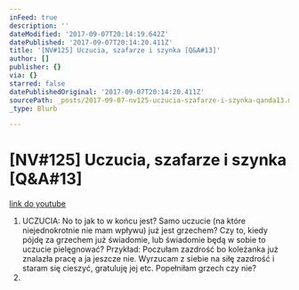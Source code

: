 ```yaml
---
inFeed: true
description: ''
dateModified: '2017-09-07T20:14:19.642Z'
datePublished: '2017-09-07T20:14:20.411Z'
title: '[NV#125] Uczucia, szafarze i szynka [Q&A#13]'
author: []
publisher: {}
via: {}
starred: false
datePublishedOriginal: '2017-09-07T20:14:20.411Z'
sourcePath: _posts/2017-09-07-nv125-uczucia-szafarze-i-szynka-qanda13.md
_type: Blurb

---
```

# \[NV\#125\] Uczucia, szafarze i szynka \[Q&A\#13\]
[link do youtube][0]

1. UCZUCIA: No to jak to w końcu jest? Samo uczucie (na które niejednokrotnie nie mam wpływu) już jest grzechem? Czy to, kiedy pójdę za grzechem już świadomie, lub świadomie będą w sobie to uczucie pielęgnować? Przykład: Poczułam zazdrość bo koleżanka już znalazła pracę a ja jeszcze nie. Wyrzucam z siebie na siłę zazdrość i staram się cieszyć, gratuluję jej etc. Popełniłam grzech czy nie?
2. 

[0]: https://www.youtube.com/watch?v=2fyjSV5KB3Q